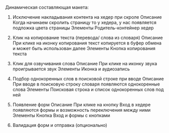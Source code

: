 Динамическая составляющая макета:

1. Исключение накладывания контента на хедер при скроле
Описание
Когда начинаем скролить страницу то у хедера, у нас появляется подложка цвета страницы
Элементы
Родитель-контейнер хедер

2. Клик на копирование текста (перевода/ слова из словаря)
Описание
При клике на иконку копирования текст копируется в буфер обмена и может быть использован далее
Элементы
Кнопка копирования текста

3. Клик для озвучивания слова
Описание
При клике на иконку звука проигрывается звук
Элементы
Иконка и аудиозапись

4. Подбор однокоренных слов в поисковой строке при вводе
Описание
При вводе в поисковую строку словаря появляются однокоренные слова
Элементы
Поисковая строка и список однокоренных слов под ней

5. Появление форм
Описание
При клике на кнопку Вход в хедере появляются формы и возможность переключения между ними
Элементы
Кнопка Вход и формы с кнопками

6. Валидация форм и отправка (опционально)